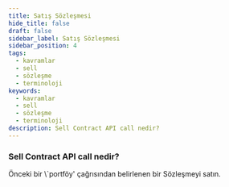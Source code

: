 ```yaml
---
title: Satış Sözleşmesi
hide_title: false
draft: false
sidebar_label: Satış Sözleşmesi
sidebar_position: 4
tags:
  - kavramlar
  - sell
  - sözleşme
  - terminoloji
keywords:
  - kavramlar
  - sell
  - sözleşme
  - terminoloji
description: Sell Contract API call nedir?
---
```


### Sell Contract API call nedir?

Önceki bir \\\`portföy' çağrısından belirlenen bir Sözleşmeyi satın.
